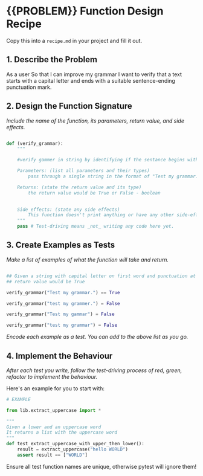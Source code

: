 # {{PROBLEM}} Function Design Recipe

Copy this into a `recipe.md` in your project and fill it out.

## 1. Describe the Problem

As a user
So that I can improve my grammar
I want to verify that a text starts with a capital letter and ends with a suitable sentence-ending punctuation mark.

## 2. Design the Function Signature

_Include the name of the function, its parameters, return value, and side effects._

```python

def (verify_grammar):
    """

    #verify gammer in string by identifying if the sentance begins with capitol letter and ends with punctuation

    Parameters: (list all parameters and their types)
        pass through a single string in the format of "Test my grammar."

    Returns: (state the return value and its type)
        the return value would be True or False - boolean
        

    Side effects: (state any side effects)
        This function doesn't print anything or have any other side-effects
    """
    pass # Test-driving means _not_ writing any code here yet.
```

## 3. Create Examples as Tests

_Make a list of examples of what the function will take and return._

```python

## Given a string with capital letter on first word and punctuation at end
## return value would be True

verify_grammar("Test my grammar.") == True

verify_grammar("test my grammer.") = False

verify_grammar("Test my gammar") = False

verify_grammar("test my grammar") = False
```

_Encode each example as a test. You can add to the above list as you go._

## 4. Implement the Behaviour

_After each test you write, follow the test-driving process of red, green, refactor to implement the behaviour._

Here's an example for you to start with:

```python
# EXAMPLE

from lib.extract_uppercase import *

"""
Given a lower and an uppercase word
It returns a list with the uppercase word
"""
def test_extract_uppercase_with_upper_then_lower():
    result = extract_uppercase("hello WORLD")
    assert result == ["WORLD"]
```

Ensure all test function names are unique, otherwise pytest will ignore them!

